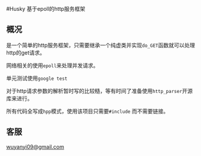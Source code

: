 #Husky 基于epoll的http服务框架

## 概况

是一个简单的http服务框架，只需要继承一个纯虚类并实现`do_GET`函数就可以处理http的get请求。

网络相关的使用`epoll`来处理并发请求。

单元测试使用`google test`

对于http请求参数的解析暂时写的比较糙，等有时间了准备使用`http_parser`开源库来进行。

所有代码全写成`hpp`模式，使用该项目只需要`#include` 而不需要链接。

## 客服

wuyanyi09@gmail.com

